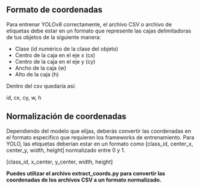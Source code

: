 ## Formato de coordenadas

Para entrenar YOLOv8 correctamente, el archivo CSV o archivo de etiquetas debe estar en un formato que represente las cajas delimitadoras de tus objetos de la siguiente manera:

- Clase (id numérico de la clase del objeto)
- Centro de la caja en el eje x (cx)
- Centro de la caja en el eje y (cy)
- Ancho de la caja (w)
- Alto de la caja (h)

Dentro del csv quedaría así:

id, cx, cy, w, h



## Normalización de coordenadas

Dependiendo del modelo que elijas, deberás convertir las coordenadas en el formato específico que requieren los frameworks de entrenamiento. Para YOLO, las etiquetas deberían estar en un formato como [class_id, center_x, center_y, width, height] normalizado entre 0 y 1. 

[class_id, x_center, y_center, width, height]

**Puedes utilizar el archivo extract_coords.py para convertir las coordenadas de los archivos CSV a un formato normalizado.**
